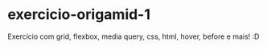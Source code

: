 # exercicio-origamid-1
Exercício com grid, flexbox, media query, css, html, hover, before e mais! :D
